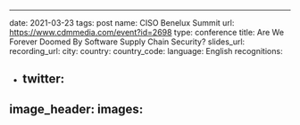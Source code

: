 ---
date: 2021-03-23
tags: post
name: CISO Benelux Summit
url: https://www.cdmmedia.com/event?id=2698
type: conference
title: Are We Forever Doomed By Software Supply Chain Security?
slides_url: 
recording_url: 
city: 
country: 
country_code: 
language: English
recognitions:
  - twitter:
    - 
image_header: 
images:
  - 
